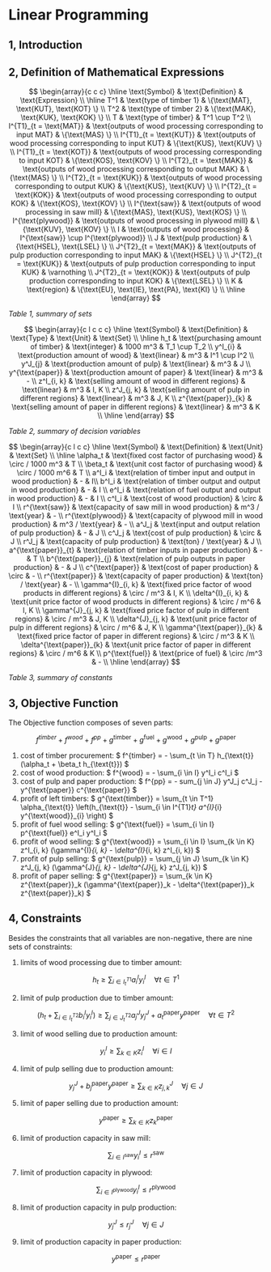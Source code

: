 
# Linear Programming

## 1, Introduction

## 2, Definition of Mathematical Expressions

$$
\begin{array}{c c c}
	  \hline
	  \text{Symbol} & \text{Definition} & \text{Expression} \\
	  \hline
	  T^1 & \text{type of timber 1} & \{\text{MAT}, \text{KUT}, \text{KOT} \} \\
	  T^2 & \text{type of timber 2} & \{\text{MAK}, \text{KUK}, \text{KOK} \} \\
		T & \text{type of timber} & T^1 \cup T^2 \\
		I^{T1}_{t = \text{MAT}} & \text{outputs of wood processing corresponding to input MAT} & \{\text{MAS} \} \\
		I^{T1}_{t = \text{KUT}} & \text{outputs of wood processing corresponding to input KUT} & \{\text{KUS}, \text{KUV} \} \\
		I^{T1}_{t = \text{KOT}} & \text{outputs of wood processing corresponding to input KOT} & \{\text{KOS}, \text{KOV} \} \\
		I^{T2}_{t = \text{MAK}} & \text{outputs of wood processing corresponding to output MAK} & \{\text{MAS} \} \\
		I^{T2}_{t = \text{KUK}} & \text{outputs of wood processing corresponding to output KUK} & \{\text{KUS}, \text{KUV} \} \\
		I^{T2}_{t = \text{KOK}} & \text{outputs of wood processing corresponding to output KOK} & \{\text{KOS}, \text{KOV} \} \\
	  I^{\text{saw}} & \text{outputs of wood processing in saw mill} & \{\text{MAS}, \text{KUS}, \text{KOS} \} \\
	  I^{\text{plywood}} & \text{outputs of wood processing in plywood mill} & \{\text{KUV}, \text{KOV} \} \\
		I & \text{outputs of wood processing} & I^{\text{saw}} \cup I^{\text{plywood}} \\
		J & \text{pulp production} & \{\text{HSEL}, \text{LSEL} \} \\
		J^{T2}_{t = \text{MAK}} & \text{outputs of pulp production corresponding to input MAK} & \{\text{HSEL} \} \\
		J^{T2}_{t = \text{KUK}} & \text{outputs of pulp production corresponding to input KUK} & \varnothing \\
		J^{T2}_{t = \text{KOK}} & \text{outputs of pulp production corresponding to input KOK} & \{\text{LSEL} \} \\
		K & \text{region} & \{\text{EU}, \text{IE}, \text{PA}, \text{KI} \} \\
	  \hline
\end{array}
$$

_Table 1, summary of sets_

$$
\begin{array}{c l c c c}
		\hline
		\text{Symbol} & \text{Definition} & \text{Type} & \text{Unit} & \text{Set} \\
		\hline
		h_t & \text{purchasing amount of timber} & \text{integer} & 1000 m^3 & T_1 \cup T_2 \\
		y^I_{i} & \text{production amount of wood} & \text{linear} & m^3 & I^1 \cup I^2 \\
		y^J_{j} & \text{production amount of pulp} & \text{linear} & m^3 & J \\
		y^{\text{paper}} & \text{production amount of paper} & \text{linear} & m^3 & - \\
		z^I_{i, k} & \text{selling amount of wood in different regions} & \text{linear} & m^3 & I, K \\
		z^J_{j, k} & \text{selling amount of pulp in different regions} & \text{linear} & m^3 & J, K \\
		z^{\text{paper}}_{k} & \text{selling amount of paper in different regions} & \text{linear} & m^3 & K \\
		\hline
\end{array}
$$

_Table 2, summary of decision variables_

$$
\begin{array}{c l c c}
		\hline
		\text{Symbol} & \text{Definition} & \text{Unit} & \text{Set} \\
		\hline
		\alpha_t & \text{fixed cost factor of purchasing wood} & \circ / 1000 m^3 & T \\
		\beta_t & \text{unit cost factor of purchasing wood} & \circ / 1000 m^6 & T \\
		a^I_i & \text{relation of timber input and output in wood production} & - & I\\
		b^I_i & \text{relation of timber output and output in wood production} & - & I \\
		e^I_i & \text{relation of fuel output and output in wood production} & - & I \\
		c^I_i & \text{cost of wood production} & \circ & I \\
		r^{\text{saw}} & \text{capacity of saw mill in wood production} & m^3 / \text{year} & - \\
		r^{\text{plywood}} & \text{capacity of plywood mill in wood production} & m^3 / \text{year} & - \\
		a^J_j & \text{input and output relation of pulp production} & - & J \\
		c^J_j & \text{cost of pulp production} & \circ & J \\
		r^J_j & \text{capacity of pulp production} & \text{ton} / \text{year} & J \\
		a^{\text{paper}}_{t} & \text{relation of timber inputs in paper production} & - & T \\
		b^{\text{paper}}_{j} & \text{relation of pulp outputs in paper production} & - & J \\
		c^{\text{paper}} & \text{cost of paper production} & \circ & - \\
		r^{\text{paper}} & \text{capacity of paper production} & \text{ton} / \text{year} & - \\
		\gamma^{I}_{i, k} & \text{fixed price factor of wood products in different regions} & \circ / m^3 & I, K \\
		\delta^{I}_{i, k} & \text{unit price factor of wood products in different regions} & \circ / m^6 & I, K \\
		\gamma^{J}_{j, k} & \text{fixed price factor of pulp in different regions} & \circ / m^3 & J, K \\
		\delta^{J}_{j, k} & \text{unit price factor of pulp in different regions} & \circ / m^6 & J, K \\
		\gamma^{\text{paper}}_{k} & \text{fixed price factor of paper in different regions} & \circ / m^3 & K \\
		\delta^{\text{paper}}_{k} & \text{unit price factor of paper in different regions} & \circ / m^6 & K \\
		p^{\text{fuel}} & \text{price of fuel} & \circ /m^3 & - \\
		\hline
\end{array}
$$

_Table 3, summary of constants_

## 3, Objective Function

The Objective function composes of seven parts:

$$
f^{timber} + f^{wood} + f^{pp} + g^{\text{timber}} + g^{\text{fuel}} + g^{\text{wood}} + g^{\text{pulp}} + g^{\text{paper}}
$$

1. cost of timber procurement: $ f^{timber} = - \sum_{t \in T} h_{\text{t}} (\alpha_t + \beta_t h_{\text{t}}) $
2. cost of wood production: $ f^{wood} = - \sum_{i \in I} y^I_i c^I_i $
3. cost of pulp and paper production: $ f^{pp} = - sum_{j \in J} y^J_j c^J_j - y^{\text{paper}} c^{\text{paper}} $
4. profit of left timbers: $ g^{\text{timber}} = \sum_{t \in T^1} \alpha_{\text{t}} \left(h_{\text{t}} - \sum_{i \in I^{T1}_t} a^{I}_{i} y^{\text{wood}}_{i} \right) $
5. profit of fuel wood selling: $ g^{\text{fuel}} = \sum_{i \in I} p^{\text{fuel}} e^I_i y^I_i $
6. profit of wood selling: $ g^{\text{wood}} = \sum_{i \in I} \sum_{k \in K} z^I_{i, k} (\gamma^{I}_{i, k} - \delta^{I}_{i, k} z^I_{i, k}) $
7. profit of pulp selling: $ g^{\text{pulp}} = \sum_{j \in J} \sum_{k \in K} z^J_{j, k} (\gamma^{J}_{j, k} - \delta^{J}_{j, k} z^J_{j, k}) $
8. profit of paper selling: $ g^{\text{paper}} = \sum_{k \in K} z^{\text{paper}}_k (\gamma^{\text{paper}}_k - \delta^{\text{paper}}_k z^{\text{paper}}_k) $

## 4, Constraints

Besides the constraints that all variables are non-negative, there are nine sets of constraints:

1. limits of wood processing due to timber amount:

$$
h_t \geq \sum_{i \in I^{T1}_t} a^I_i y^I_i \quad \forall t \in T^1
$$

2. limit of pulp production due to timber amount:

$$
\left(h_t + \sum_{i \in I^{T2}_t} b^I_i y^I_i \right) \geq \sum_{j \in J^{T2}_t} a^J_j y^J_j + a^{\text{paper}}_t y^{\text{paper}} \quad \forall t \in T^2
$$

3. limit of wood selling due to production amount:

$$
y^I_i \geq \sum_{k \in K} z^I_i \quad \forall i \in I
$$

4. limit of pulp selling due to production amount:

$$
y^J_j + b^{\text{paper}}_j y^{\text{paper}} \geq \sum_{k \in K} z^J_{j, k} \quad \forall j \in J
$$

5. limit of paper selling due to production amount:

$$
y^{\text{paper}} \geq \sum_{k \in K} z^{\text{paper}}_k
$$

6. limit of production capacity in saw mill:

$$
\sum_{i \in I^{\text{saw}}} y^I_i \leq r^{\text{saw}}
$$

7. limit of production capacity in plywood:

$$
\sum_{i \in I^{\text{plywood}}} y^I_i \leq r^{\text{plywood}}
$$

8. limit of production capacity in pulp production:

$$
y^J_j \leq r^J_j \quad \forall j \in J
$$

9. limit of production capacity in paper production:

$$
y^{\text{paper}} \leq r^{\text{paper}}
$$
